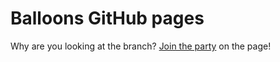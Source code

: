 # Balloons GitHub pages
Why are you looking at the branch? <a href="http://zanyleonic.github.io/Balloons/">Join the party</a> on the page!